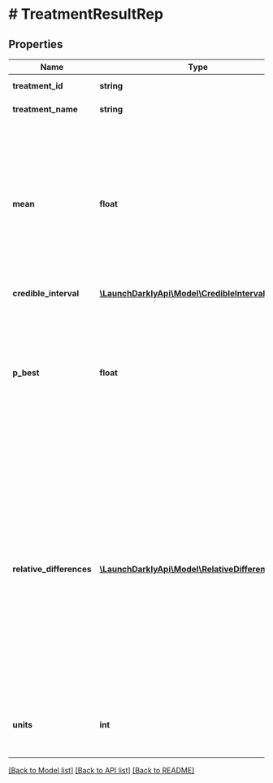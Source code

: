 # # TreatmentResultRep

## Properties

Name | Type | Description | Notes
------------ | ------------- | ------------- | -------------
**treatment_id** | **string** | The ID of the treatment | [optional]
**treatment_name** | **string** | The name of the treatment | [optional]
**mean** | **float** | The average value of the variation in this sample. It doesn’t capture the uncertainty in the measurement, so it should not be the only measurement you use to make decisions. | [optional]
**credible_interval** | [**\LaunchDarklyApi\Model\CredibleIntervalRep**](CredibleIntervalRep.md) |  | [optional]
**p_best** | **float** | The likelihood that this variation has the biggest effect on the primary metric. The variation with the highest probability is likely the best of the variations you&#39;re testing | [optional]
**relative_differences** | [**\LaunchDarklyApi\Model\RelativeDifferenceRep[]**](RelativeDifferenceRep.md) | A list of the ranges of the metric that you should have 90% confidence in, for each treatment ID. For example, if the range of the relative differences is [-1%, 4%], you can have 90% confidence that the population difference is a number between 1% lower and 4% higher than the control. | [optional]
**units** | **int** | The number of end users in this variation of the experiment | [optional]

[[Back to Model list]](../../README.md#models) [[Back to API list]](../../README.md#endpoints) [[Back to README]](../../README.md)
